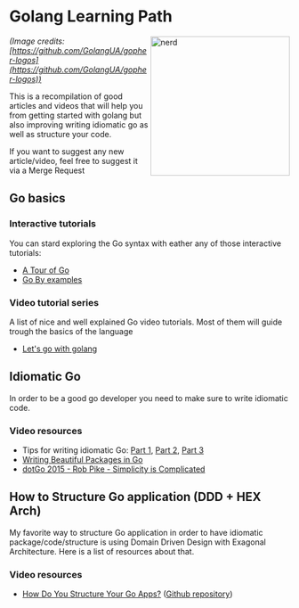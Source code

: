 # Golang Learning Path

<img align="right"  width="250" alt="nerd" src="https://github.com/GolangUA/gopher-logos/blob/master/PNG/gopher_nerd.png">

_(Image credits: [https://github.com/GolangUA/gopher-logos](https://github.com/GolangUA/gopher-logos))_

This is a recompilation of good articles and videos that will help you from getting started with golang but also improving writing idiomatic go as well as structure your code.

If you want to suggest any new article/video, feel free to suggest it via a Merge Request

## Go basics

### Interactive tutorials

You can stard exploring the Go syntax with eather any of those interactive tutorials:

* [A Tour of Go](https://go.dev/tour/)
* [Go By examples](https://gobyexample.com/)

### Video tutorial series

A list of nice and well explained Go video tutorials. Most of them will guide trough the basics of the language

* [Let's go with golang](https://www.youtube.com/playlist?list=PLRAV69dS1uWQGDQoBYMZWKjzuhCaOnBpa)

## Idiomatic Go

In order to be a good go developer you need to make sure to write idiomatic code.

### Video resources

* Tips for writing idiomatic Go: [Part 1](https://www.youtube.com/watch?v=TYQH4Rc6hwQ), [Part 2](https://www.youtube.com/watch?v=lfQ4qLcE3Bo), [Part 3](https://www.youtube.com/watch?v=qCg-FIkcJZw)
* [Writing Beautiful Packages in Go](https://www.youtube.com/watch?v=cmkKxNN7cs4)
* [dotGo 2015 - Rob Pike - Simplicity is Complicated](https://www.youtube.com/watch?v=rFejpH_tAHM)

## How to Structure Go application (DDD + HEX Arch)

My favorite way to structure Go application in order to have idiomatic package/code/structure is using Domain Driven Design with Exagonal Architecture. Here is a list of resources about that.

### Video resources

* [How Do You Structure Your Go Apps?](https://www.youtube.com/watch?v=1rxDzs0zgcE) ([Github repository](https://github.com/go-swagger/go-swagger))
